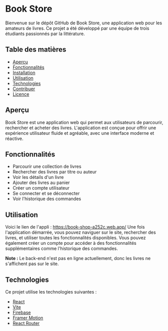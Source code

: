 # Book Store

Bienvenue sur le dépôt GitHub de Book Store, une application web pour les amateurs de livres. Ce projet a été développé par une équipe de trois étudiants passionnés par la littérature.

## Table des matières

- [Aperçu](#aperçu)
- [Fonctionnalités](#fonctionnalités)
- [Installation](#installation)
- [Utilisation](#utilisation)
- [Technologies](#technologies)
- [Contribuer](#contribuer)
- [Licence](#licence)

## Aperçu

Book Store est une application web qui permet aux utilisateurs de parcourir, rechercher et acheter des livres. L'application est conçue pour offrir une expérience utilisateur fluide et agréable, avec une interface moderne et réactive.


## Fonctionnalités

- Parcourir une collection de livres
- Rechercher des livres par titre ou auteur
- Voir les détails d'un livre
- Ajouter des livres au panier
- Créer un compte utilisateur
- Se connecter et se déconnecter
- Voir l'historique des commandes

## Utilisation

Voici le lien de l'appli : https://book-shop-a252c.web.app/ 
Une fois l'application démarrée, vous pouvez naviguer sur le site, rechercher des livres, et utiliser toutes les fonctionnalités disponibles. Vous pouvez également créer un compte pour accéder à des fonctionnalités supplémentaires comme l'historique des commandes.

**Note :** Le back-end n'est pas en ligne actuellement, donc les livres ne s'affichent pas sur le site.

## Technologies

Ce projet utilise les technologies suivantes :

- [React](https://reactjs.org/)
- [Vite](https://vitejs.dev/)
- [Firebase](https://firebase.google.com/)
- [Framer Motion](https://www.framer.com/motion/)
- [React Router](https://reactrouter.com/)
